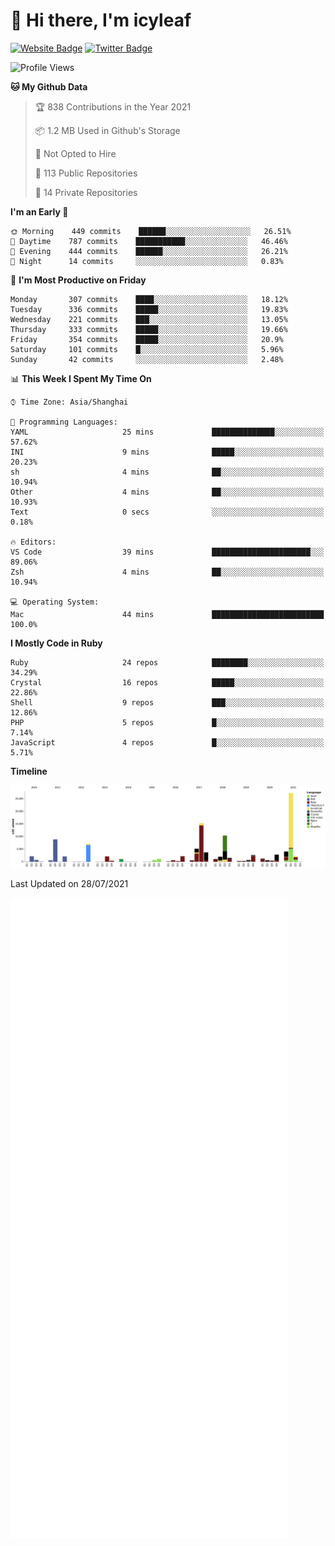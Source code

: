 # 👋 Hi there, I'm icyleaf

[![Website Badge](https://img.shields.io/badge/-icyleaf.com-444444?style=flat&logo=Google-Chrome&logoColor=f2f2f2&link=https://icyleaf.com)](https://icyleaf.com)
[![Twitter Badge](https://img.shields.io/badge/-@icyleaf-1da1f2?style=flat&labelColor=1ca0f1&logo=twitter&logoColor=white&link=https://twitter.com/icyleaf)](https://twitter.com/icyleaf)

<!--START_SECTION:waka-->
![Profile Views](http://img.shields.io/badge/Profile%20Views-0-blue)

**🐱 My Github Data** 

> 🏆 838 Contributions in the Year 2021
 > 
> 📦 1.2 MB Used in Github's Storage 
 > 
> 🚫 Not Opted to Hire
 > 
> 📜 113 Public Repositories 
 > 
> 🔑 14 Private Repositories  
 > 
**I'm an Early 🐤** 

```text
🌞 Morning    449 commits    ██████░░░░░░░░░░░░░░░░░░░   26.51% 
🌆 Daytime    787 commits    ███████████░░░░░░░░░░░░░░   46.46% 
🌃 Evening    444 commits    ██████░░░░░░░░░░░░░░░░░░░   26.21% 
🌙 Night      14 commits     ░░░░░░░░░░░░░░░░░░░░░░░░░   0.83%

```
📅 **I'm Most Productive on Friday** 

```text
Monday       307 commits    ████░░░░░░░░░░░░░░░░░░░░░   18.12% 
Tuesday      336 commits    █████░░░░░░░░░░░░░░░░░░░░   19.83% 
Wednesday    221 commits    ███░░░░░░░░░░░░░░░░░░░░░░   13.05% 
Thursday     333 commits    █████░░░░░░░░░░░░░░░░░░░░   19.66% 
Friday       354 commits    █████░░░░░░░░░░░░░░░░░░░░   20.9% 
Saturday     101 commits    █░░░░░░░░░░░░░░░░░░░░░░░░   5.96% 
Sunday       42 commits     ░░░░░░░░░░░░░░░░░░░░░░░░░   2.48%

```


📊 **This Week I Spent My Time On** 

```text
⌚︎ Time Zone: Asia/Shanghai

💬 Programming Languages: 
YAML                     25 mins             ██████████████░░░░░░░░░░░   57.62% 
INI                      9 mins              █████░░░░░░░░░░░░░░░░░░░░   20.23% 
sh                       4 mins              ██░░░░░░░░░░░░░░░░░░░░░░░   10.94% 
Other                    4 mins              ██░░░░░░░░░░░░░░░░░░░░░░░   10.93% 
Text                     0 secs              ░░░░░░░░░░░░░░░░░░░░░░░░░   0.18%

🔥 Editors: 
VS Code                  39 mins             ██████████████████████░░░   89.06% 
Zsh                      4 mins              ██░░░░░░░░░░░░░░░░░░░░░░░   10.94%

💻 Operating System: 
Mac                      44 mins             █████████████████████████   100.0%

```

**I Mostly Code in Ruby** 

```text
Ruby                     24 repos            ████████░░░░░░░░░░░░░░░░░   34.29% 
Crystal                  16 repos            █████░░░░░░░░░░░░░░░░░░░░   22.86% 
Shell                    9 repos             ███░░░░░░░░░░░░░░░░░░░░░░   12.86% 
PHP                      5 repos             █░░░░░░░░░░░░░░░░░░░░░░░░   7.14% 
JavaScript               4 repos             █░░░░░░░░░░░░░░░░░░░░░░░░   5.71%

```


**Timeline**

![Chart not found](https://raw.githubusercontent.com/icyleaf/icyleaf/main/charts/bar_graph.png) 


 Last Updated on 28/07/2021
<!--END_SECTION:waka-->

![Metrics](https://github.com/icyleaf/icyleaf/blob/main/github-metrics.svg)
